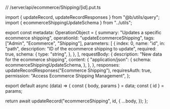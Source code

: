 // /server/api/ecommerce/Shipping/[id].put.ts

import { updateRecord, updateRecordResponses } from "@b/utils/query";
import { ecommerceShippingUpdateSchema } from "../utils";

export const metadata: OperationObject = {
  summary: "Updates a specific ecommerce shipping",
  operationId: "updateEcommerceShipping",
  tags: ["Admin", "Ecommerce", "Shipping"],
  parameters: [
    {
      index: 0,
      name: "id",
      in: "path",
      description: "ID of the ecommerce shipping to update",
      required: true,
      schema: {
        type: "string",
      },
    },
  ],
  requestBody: {
    description: "New data for the ecommerce shipping",
    content: {
      "application/json": {
        schema: ecommerceShippingUpdateSchema,
      },
    },
  },
  responses: updateRecordResponses("Ecommerce Shipping"),
  requiresAuth: true,
  permission: "Access Ecommerce Shipping Management",
};

export default async (data) => {
  const { body, params } = data;
  const { id } = params;

  return await updateRecord("ecommerceShipping", id, {
    ...body,
  });
};
